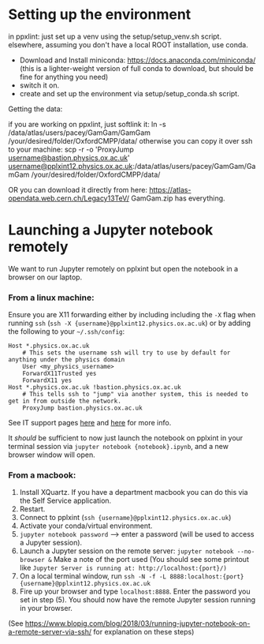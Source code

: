 # Setting up the environment

in ppxlint: just set up a venv using the setup/setup_venv.sh script. 
elsewhere, assuming you don't have a local ROOT installation, use conda.
- Download and Install miniconda: https://docs.anaconda.com/miniconda/ (this is a lighter-weight version of full conda to download, but should be fine for anything you need)
- switch it on.
- create and set up the environment via setup/setup_conda.sh script.

Getting the data:

if you are working on ppxlint, just softlink it: ln -s /data/atlas/users/pacey/GamGam/GamGam /your/desired/folder/OxfordCMPP/data/ 
otherwise you can copy it over ssh to your machine:
scp -r -o 'ProxyJump username@bastion.physics.ox.ac.uk' username@pplxint12.physics.ox.ac.uk:/data/atlas/users/pacey/GamGam/GamGam /your/desired/folder/OxfordCMPP/data/

OR you can download it directly from here: https://atlas-opendata.web.cern.ch/Legacy13TeV/   GamGam.zip has everything.

# Launching a Jupyter notebook remotely 
We want to run Jupyter remotely on pplxint but open the notebook in a browser on our laptop.

### From a linux machine:
Ensure you are X11 forwarding either by including including the `-X` flag when running `ssh` (`ssh -X {username}@pplxint12.physics.ox.ac.uk`) or by adding the following to your `~/.ssh/config`:
```
Host *.physics.ox.ac.uk
    # This sets the username ssh will try to use by default for anything under the physics domain
    User <my_physics_username>
    ForwardX11Trusted yes
    ForwardX11 yes
Host *.physics.ox.ac.uk !bastion.physics.ox.ac.uk
    # This tells ssh to "jump" via another system, this is needed to get in from outside the network.
    ProxyJump bastion.physics.ox.ac.uk
```
See IT support pages [here](https://itsupport.physics.ox.ac.uk/front/helpdesk.faq.php?id=1015) and [here](https://itsupport.physics.ox.ac.uk/front/helpdesk.faq.php?id=1097) for more info.

It *should* be sufficient to now just launch the notebook on pplxint in your terminal session via `jupyter notebook {notebook}.ipynb`, and a new browser window will open.

### From a macbook:

1) Install XQuartz. If you have a department macbook you can do this via the Self Service application.
2) Restart.
3) Connect to pplxint (`ssh {username}@pplxint12.physics.ox.ac.uk`)
4) Activate your conda/virtual environment.
5) `jupyter notebook password` --> enter a password (will be used to access a Jupyter session).
6) Launch a Jupyter session on the remote server: `jupyter notebook --no-browser &`
Make a note of the port used (You should see some printout like `Jupyter Server is running at: http://localhost:{port}/)`
7) On a local terminal window, run `ssh -N -f -L 8888:localhost:{port} {username}@pplxint12.physics.ox.ac.uk`
8) Fire up your browser and type `localhost:8888`. Enter the password you set in step (5). You should now have the remote Jupyter session running in your browser.

(See https://www.blopig.com/blog/2018/03/running-jupyter-notebook-on-a-remote-server-via-ssh/ for explanation on these steps)

